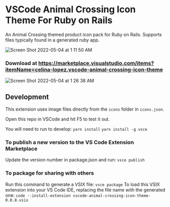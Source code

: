 # VSCode Animal Crossing Icon Theme For Ruby on Rails

An Animal Crossing themed product icon pack for Ruby on Rails.
Supports files typically found in a generated ruby app.

![Screen Shot 2022-05-04 at 1 11 50 AM](https://user-images.githubusercontent.com/57647158/166646597-1e9fa28e-8e56-4bd7-b649-8e6168c1e2ce.png)


### Download at https://marketplace.visualstudio.com/items?itemName=celina-lopez.vscode-animal-crossing-icon-theme
![Screen Shot 2022-05-04 at 1 26 38 AM](https://user-images.githubusercontent.com/57647158/166647006-553bd1d2-a2f4-43b2-acc7-602da4fea047.png)


## Development

This extension uses image files directly from the `icons` folder in `icons.json`.

Open this repo in VSCode and hit F5 to test it out.

You will need to run to develop:
```yarn install```
```yarn install -g vsce```

### To publish a new version to the VS Code Extension Marketplace
Update the version number in package.json and run:
```vsce publish```

### To package for sharing with others
Run this command to generate a VSIX file:
 ```vsce package```
To load this VSIX extension into your VS Code IDE, replacing the file name with the generated one:
```code --install-extension vscode-animal-crossing-icon-theme-0.0.8.vsix```
